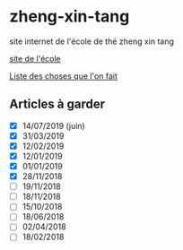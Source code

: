 # zheng-xin-tang

site internet de l'école de thé zheng xin tang

[site de l'école](http://ecoledethe.com)

[Liste des choses que l'on fait](https://github.com/ya-lin-tea/zheng-xin-tang/projects/1?fullscreen=true)


## Articles à garder

- [x] 14/07/2019 (juin)
- [x] 31/03/2019
- [x] 12/02/2019
- [x] 12/01/2019
- [x] 01/01/2019
- [x] 28/11/2018
- [ ] 19/11/2018
- [ ] 18/11/2018
- [ ] 15/10/2018
- [ ] 18/06/2018
- [ ] 02/04/2018
- [ ] 18/02/2018
